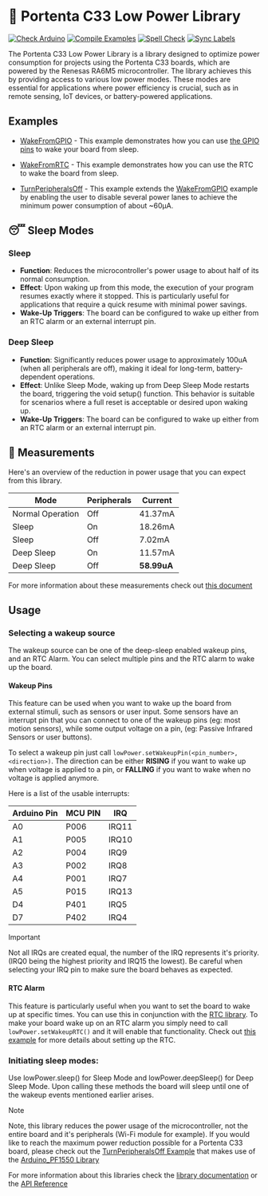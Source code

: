 # 🔌 Portenta C33 Low Power Library

[![Check Arduino](https://github.com/arduino-libraries/Arduino_LowPowerPortentaC33/actions/workflows/check-arduino.yml/badge.svg)](https://github.com/arduino-libraries/Arduino_LowPowerPortentaC33/actions/workflows/check-arduino.yml) [![Compile Examples](https://github.com/arduino-libraries/Arduino_LowPowerPortentaC33/actions/workflows/compile-examples.yml/badge.svg)](https://github.com/arduino-libraries/Arduino_LowPowerPortentaC33/actions/workflows/compile-examples.yml) [![Spell Check](https://github.com/arduino-libraries/Arduino_LowPowerPortentaC33/actions/workflows/spell-check.yml/badge.svg)](https://github.com/arduino-libraries/Arduino_LowPowerPortentaC33/actions/workflows/spell-check.yml) [![Sync Labels](https://github.com/arduino-libraries/Arduino_LowPowerPortentaC33/actions/workflows/sync-labels.yml/badge.svg)](https://github.com/arduino-libraries/Arduino_LowPowerPortentaC33/actions/workflows/sync-labels.yml)


The Portenta C33 Low Power Library is a library designed to optimize power consumption for projects using the Portenta C33 boards, which are powered by the Renesas RA6M5 microcontroller. The library achieves this by providing access to various low power modes. These modes are essential for applications where power efficiency is crucial, such as in remote sensing, IoT devices, or battery-powered applications.


## Examples 
* [WakeFromGPIO](https://github.com/arduino-libraries/Arduino_LowPowerPortentaC33/blob/main/examples/WakeFromGPIO/WakeFromGPIO.ino) - This example demonstrates how you can use [the GPIO pins](https://github.com/arduino-libraries/Arduino_LowPowerPortentaC33/blob/main/docs/README.md#wakeup-pins) to wake your board from sleep.

* [WakeFromRTC](https://github.com/arduino-libraries/Arduino_LowPowerPortentaC33/blob/main/examples/WakeFromRTC/WakeFromRTC.ino) - This example demonstrates how you can use the RTC to wake the board from sleep. 

* [TurnPeripheralsOff](https://github.com/arduino-libraries/Arduino_LowPowerPortentaC33/blob/main/examples/TurnPeripheralsOff/TurnPeripheralsOff.ino) - This example extends the [WakeFromGPIO](https://github.com/arduino-libraries/Arduino_LowPowerPortentaC33/blob/main/examples/WakeFromGPIO/WakeFromGPIO.ino) example by enabling the user to disable several power lanes to achieve the minimum power consumption of about ~60µA.


## 😴 Sleep Modes

### Sleep 
* **Function**: Reduces the microcontroller's power usage to about half of its normal consumption.
* **Effect**: Upon waking up from this mode, the execution of your program resumes exactly where it stopped. This is particularly useful for applications that require a quick resume with minimal power savings.
* **Wake-Up Triggers**: The board can be configured to wake up either from an RTC alarm or an external interrupt pin.
  
### Deep Sleep
* **Function**: Significantly reduces power usage to approximately 100uA (when all peripherals are off), making it ideal for long-term, battery-dependent operations.
* **Effect**: Unlike Sleep Mode, waking up from Deep Sleep Mode restarts the board, triggering the void setup() function. This behavior is suitable for scenarios where a full reset is acceptable or desired upon waking up.
* **Wake-Up Triggers**: The board can be configured to wake up either from an RTC alarm or an external interrupt pin.


## 📐 Measurements
Here's an overview of the reduction in power usage that you can expect from this library. 

| Mode             | Peripherals  | Current     |
|------------------|--------------|-------------|
| Normal Operation | Off          | 41.37mA     |
| Sleep            | On           | 18.26mA     |
| Sleep            | Off          | 7.02mA      |
| Deep Sleep       | On           | 11.57mA     |
| Deep Sleep       | Off          | **58.99uA** |

For more information about these measurements check out [this document](https://github.com/arduino-libraries/Arduino_LowPowerPortentaC33/blob/main/docs/README.md)


## Usage
### Selecting a wakeup source
The wakeup source can be one of the deep-sleep enabled wakeup pins, and an RTC Alarm. You can select multiple pins and the RTC alarm to wake up the board. 

#### Wakeup Pins
This feature can be used when you want to wake up the board from external stimuli, such as sensors or user input. Some sensors have an interrupt pin that you can connect to one of the wakeup pins (eg: most motion sensors), while some output voltage on a pin, (eg: Passive Infrared Sensors or user buttons).

To select a wakeup pin just call `lowPower.setWakeupPin(<pin_number>, <direction>)`. The direction can be either **RISING** if you want to wake up when voltage is applied to a pin, or **FALLING** if you want to wake when no voltage is applied anymore. 

Here is a list of the usable interrupts: 

| Arduino Pin | MCU PIN | IRQ     |
|-------------|---------|---------|
| A0          | P006    | IRQ11|
| A1          | P005    | IRQ10|
| A2          | P004    | IRQ9 |
| A3          | P002    | IRQ8 |
| A4          | P001    | IRQ7 |
| A5          | P015    | IRQ13|
| D4          | P401    | IRQ5 |
| D7          | P402    | IRQ4 |

> [!IMPORTANT]  
> Not all IRQs are created equal, the number of the IRQ represents it's priority. (IRQ0 being the highest priority and IRQ15 the lowest). Be careful when selecting your IRQ pin to make sure the board behaves as expected.

#### RTC Alarm
This feature is particularly useful when you want to set the board to wake up at specific times. You can use this in conjunction with the [RTC library](). 
To make your board wake up on an RTC alarm you simply need to call `lowPower.setWakeupRTC()` and it will enable that functionality. Check out [this example]() for more details about setting up the RTC. 


### Initiating sleep modes:
Use lowPower.sleep() for Sleep Mode and lowPower.deepSleep() for Deep Sleep Mode. Upon calling these methods the board will sleep until one of the wakeup events mentioned earlier arises. 




> [!NOTE]  
> Note, this library reduces the power usage of the microcontroller, not the entire board and it's peripherals (Wi-Fi module for example). If you would like to reach the maximum power reduction possible for a Portenta C33 board, please check out the [TurnPeripheralsOff Example](https://github.com/arduino-libraries/Arduino_LowPowerPortentaC33/blob/main/examples/TurnPeripheralsOff/TurnPeripheralsOff.ino) that makes use of the [Arduino_PF1550 Library](https://github.com/arduino-libraries/Arduino_PF1550)

For more information about this libraries check the [library documentation](https://github.com/arduino-libraries/Arduino_LowPowerPortentaC33/blob/main/docs/README.md) or the [API Reference](https://github.com/arduino-libraries/Arduino_LowPowerPortentaC33/blob/main/docs/api.md)
